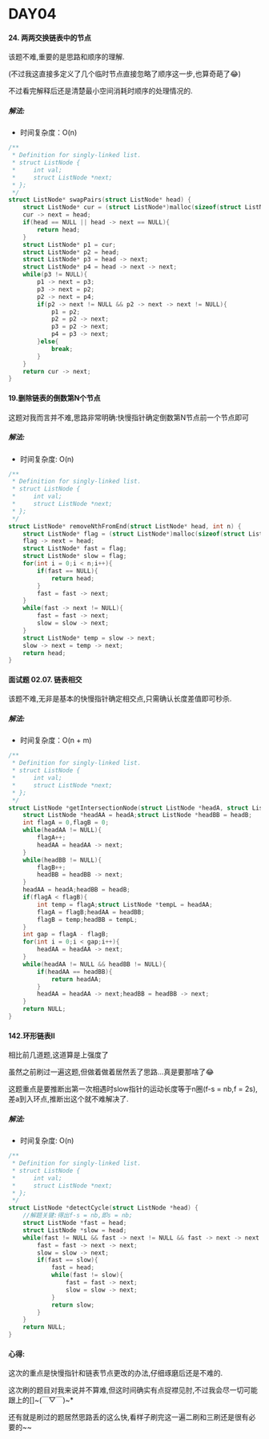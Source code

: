 # DAY04

#### 24. 两两交换链表中的节点

该题不难,重要的是思路和顺序的理解.

(不过我这直接多定义了几个临时节点直接忽略了顺序这一步,也算奇葩了😂)

不过看完解释后还是清楚最小空间消耗时顺序的处理情况的.

##### 解法:

- 时间复杂度：O(n)

```c
/**
 * Definition for singly-linked list.
 * struct ListNode {
 *     int val;
 *     struct ListNode *next;
 * };
 */
struct ListNode* swapPairs(struct ListNode* head) {
    struct ListNode* cur = (struct ListNode*)malloc(sizeof(struct ListNode));
    cur -> next = head;
    if(head == NULL || head -> next == NULL){
        return head;
    }
    struct ListNode* p1 = cur;
    struct ListNode* p2 = head;
    struct ListNode* p3 = head -> next;
    struct ListNode* p4 = head -> next -> next;
    while(p3 != NULL){
        p1 -> next = p3;
        p3 -> next = p2;
        p2 -> next = p4;
        if(p2 -> next != NULL && p2 -> next -> next != NULL){
            p1 = p2;
            p2 = p2 -> next;
            p3 = p2 -> next;
            p4 = p3 -> next;
        }else{
            break;
        }
    }
    return cur -> next;
}
```



#### 19.删除链表的倒数第N个节点

这题对我而言并不难,思路非常明确:快慢指针确定倒数第N节点前一个节点即可

##### 解法:

- 时间复杂度: O(n)

```c
/**
 * Definition for singly-linked list.
 * struct ListNode {
 *     int val;
 *     struct ListNode *next;
 * };
 */
struct ListNode* removeNthFromEnd(struct ListNode* head, int n) {
    struct ListNode* flag = (struct ListNode*)malloc(sizeof(struct ListNode));
    flag -> next = head;
    struct ListNode* fast = flag;
    struct ListNode* slow = flag;
    for(int i = 0;i < n;i++){
        if(fast == NULL){
            return head;
        }
        fast = fast -> next;
    }
    while(fast -> next != NULL){
        fast = fast -> next;
        slow = slow -> next;
    }
    struct ListNode* temp = slow -> next;
    slow -> next = temp -> next;
    return head;
}
```

#### 面试题 02.07. 链表相交

该题不难,无非是基本的快慢指针确定相交点,只需确认长度差值即可秒杀.

##### 解法:

- 时间复杂度：O(n + m)

```c
/**
 * Definition for singly-linked list.
 * struct ListNode {
 *     int val;
 *     struct ListNode *next;
 * };
 */
struct ListNode *getIntersectionNode(struct ListNode *headA, struct ListNode *headB) {
    struct ListNode *headAA = headA;struct ListNode *headBB = headB;
    int flagA = 0,flagB = 0;
    while(headAA != NULL){
        flagA++;
        headAA = headAA -> next;
    }
    while(headBB != NULL){
        flagB++;
        headBB = headBB -> next;
    }
    headAA = headA;headBB = headB;
    if(flagA < flagB){
        int temp = flagA;struct ListNode *tempL = headAA;
        flagA = flagB;headAA = headBB;
        flagB = temp;headBB = tempL;
    }
    int gap = flagA - flagB;
    for(int i = 0;i < gap;i++){
        headAA = headAA -> next;
    }
    while(headAA != NULL && headBB != NULL){
        if(headAA == headBB){
            return headAA;
        }
        headAA = headAA -> next;headBB = headBB -> next;
    }
    return NULL;
}
```



#### 142.环形链表II

相比前几道题,这道算是上强度了

虽然之前刷过一遍这题,但做着做着居然丢了思路...真是要那啥了😂

这题重点是要推断出第一次相遇时slow指针的运动长度等于n圈(f-s = nb,f = 2s),差a到入环点,推断出这个就不难解决了.

##### 解法:

- 时间复杂度: O(n)

```c
/**
 * Definition for singly-linked list.
 * struct ListNode {
 *     int val;
 *     struct ListNode *next;
 * };
 */
struct ListNode *detectCycle(struct ListNode *head) {
    //解题关键:得出f-s = nb,即s = nb;
    struct ListNode *fast = head;
    struct ListNode *slow = head;
    while(fast != NULL && fast -> next != NULL && fast -> next -> next != NULL){
        fast = fast -> next -> next;
        slow = slow -> next;
        if(fast == slow){
            fast = head;
            while(fast != slow){
                fast = fast -> next;
                slow = slow -> next;
            }
            return slow;
        }
    }
    return NULL;
}
```



#### 心得:

这次的重点是快慢指针和链表节点更改的办法,仔细琢磨后还是不难的.

这次刷的题目对我来说并不算难,但这时间确实有点捉襟见肘,不过我会尽一切可能跟上的[]~(￣▽￣)~*

还有就是刷过的题居然思路丢的这么快,看样子刷完这一遍二刷和三刷还是很有必要的~~
